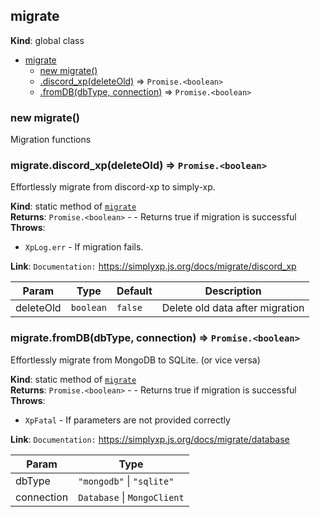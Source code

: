 <a name="migrate"></a>

## migrate

**Kind**: global class

* [migrate](#migrate)
    * [new migrate()](#new_migrate_new)
    * [.discord_xp(deleteOld)](#migrate.discord_xp) ⇒ <code>Promise.&lt;boolean&gt;</code>
    * [.fromDB(dbType, connection)](#migrate.fromDB) ⇒ <code>Promise.&lt;boolean&gt;</code>

<a name="new_migrate_new"></a>

### new migrate()

Migration functions

<a name="migrate.discord_xp"></a>

### migrate.discord\_xp(deleteOld) ⇒ <code>Promise.&lt;boolean&gt;</code>

Effortlessly migrate from discord-xp to simply-xp.

**Kind**: static method of [<code>migrate</code>](#migrate)  
**Returns**: <code>Promise.&lt;boolean&gt;</code> - - Returns true if migration is successful  
**Throws**:

- <code>XpLog.err</code> - If migration fails.

**Link**: `Documentation:` https://simplyxp.js.org/docs/migrate/discord_xp

| Param     | Type                 | Default            | Description                     |
|-----------|----------------------|--------------------|---------------------------------|
| deleteOld | <code>boolean</code> | <code>false</code> | Delete old data after migration |

<a name="migrate.fromDB"></a>

### migrate.fromDB(dbType, connection) ⇒ <code>Promise.&lt;boolean&gt;</code>

Effortlessly migrate from MongoDB to SQLite. (or vice versa)

**Kind**: static method of [<code>migrate</code>](#migrate)  
**Returns**: <code>Promise.&lt;boolean&gt;</code> - - Returns true if migration is successful  
**Throws**:

- <code>XpFatal</code> - If parameters are not provided correctly

**Link**: `Documentation:` https://simplyxp.js.org/docs/migrate/database

| Param      | Type                                                                |
|------------|---------------------------------------------------------------------|
| dbType     | <code>&quot;mongodb&quot;</code> \| <code>&quot;sqlite&quot;</code> | 
| connection | <code>Database</code> \| <code>MongoClient</code>                   | 

